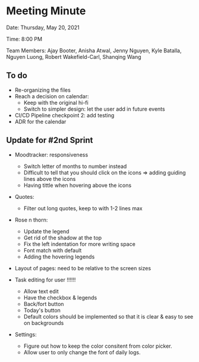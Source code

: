 # Meeting Minute
Date: Thursday, May 20, 2021

Time: 8:00 PM

Team Members: Ajay Booter, Anisha Atwal, Jenny Nguyen, Kyle Batalla, Nguyen Luong, Robert Wakefield-Carl, Shanqing Wang

## To do
- Re-organizing the files
- Reach a decision on calendar:
  - Keep with the original hi-fi
  - Switch to simpler design: let the user add in future events
- CI/CD Pipeline checkpoint 2: add testing
- ADR for the calendar

## Update for #2nd Sprint
- Moodtracker: responsiveness
  - Switch letter of months to number instead
  - Difficult to tell that you should click on the icons => adding guiding lines above the icons
  - Having tittle when hovering above the icons
  
- Quotes:
  - Filter out long quotes, keep to with 1-2 lines max

- Rose n thorn:
  - Update the legend
  - Get rid of the shadow at the top
  - Fix the left indentation for more writing space
  - Font match with default
  - Adding the hovering legends

- Layout of pages: need to be relative to the screen sizes

- Task editing for user !!!!!!
  - Allow text edit
  - Have the checkbox & legends
  - Back/fort button
  - Today's button
  - Default colors should be implemented so that it is clear & easy to see on backgrounds

- Settings:
  - Figure out how to keep the color consitent from color picker.
  - Allow user to only change the font of daily logs.